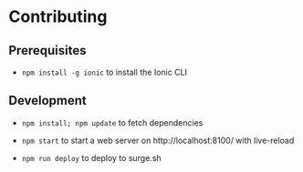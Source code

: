 # Contributing


## Prerequisites

- `npm install -g ionic` to install the Ionic CLI


## Development

- `npm install; npm update` to fetch dependencies

- `npm start` to start a web server on http://localhost:8100/ with live-reload

- `npm run deploy` to deploy to surge.sh
